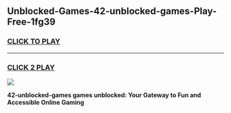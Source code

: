 
## Unblocked-Games-42-unblocked-games-Play-Free-1fg39
<h3>
<a href="https://premium76.site?title=42-unblocked-games&ref=19M">CLICK TO PLAY</a></h3>
<hr>

<h3>
<a href="https://premium76.site?title=42-unblocked-games&ref=19M">CLICK 2 PLAY</a>
  
</h3>

<a href="https://premium76.site?title=42-unblocked-games&ref=19M"><img src="https://clearcache.store/games.png"></a>


**42-unblocked-games games unblocked: Your Gateway to Fun and Accessible Online Gaming**
